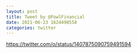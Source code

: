 ```yaml
--- 
layout: post 
title: Tweet by @FowlFinancial 
date: 2021-06-23 1624498558 
categories: twitter 
--- 
```

https://twitter.com/o/status/1407875090759491594